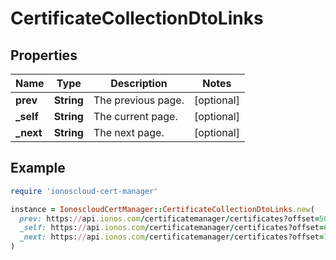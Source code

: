# CertificateCollectionDtoLinks

## Properties

| Name | Type | Description | Notes |
| ---- | ---- | ----------- | ----- |
| **prev** | **String** | The previous page. | [optional] |
| **_self** | **String** | The current page. | [optional] |
| **_next** | **String** | The next page. | [optional] |

## Example

```ruby
require 'ionoscloud-cert-manager'

instance = IonoscloudCertManager::CertificateCollectionDtoLinks.new(
  prev: https://api.ionos.com/certificatemanager/certificates?offset=50&limit=10,
  _self: https://api.ionos.com/certificatemanager/certificates?offset=60&limit=10,
  _next: https://api.ionos.com/certificatemanager/certificates?offset=70&limit=10
)
```
